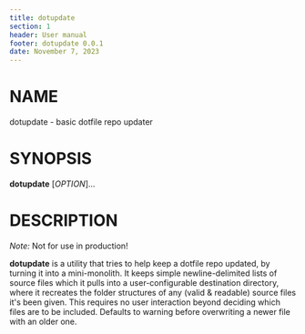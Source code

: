 ```yaml
---
title: dotupdate
section: 1
header: User manual
footer: dotupdate 0.0.1
date: November 7, 2023
---
```

# NAME
dotupdate - basic dotfile repo updater

# SYNOPSIS
**dotupdate** [*OPTION*]...

# DESCRIPTION
*Note:* Not for use in production!

**dotupdate** is a utility that tries to help keep a dotfile repo updated, by
turning it into a mini-monolith.  It keeps simple newline-delimited lists of
source files which it pulls into a user-configurable destination directory,
where it recreates the folder structures of any (valid & readable) source files
it's been given. This requires no user interaction beyond deciding which files
are to be included. Defaults to warning before overwriting a newer file with an
older one.
